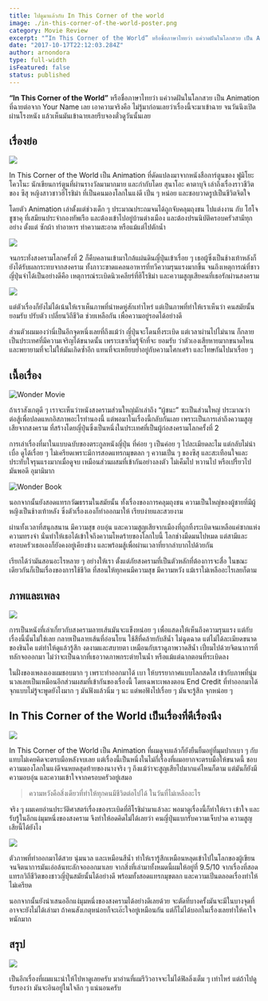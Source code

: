 ```yaml
---
title: ไปดูมาแล้วกับ In This Corner of the world
image: ./in-this-corner-of-the-world-poster.png
category: Movie Review
excerpt: "“In This Corner of the World” หรือชื่อภาษาไทยว่า แค่วาดฝันในโลกสวย เป็น Animation ที่ฉายต่อจาก Your Name เลย เอาความจริงคือ"
date: "2017-10-17T22:12:03.284Z"
author: arnondora
type: full-width
isFeatured: false
status: published
---
```


**“In This Corner of the World”** หรือชื่อภาษาไทยว่า แค่วาดฝันในโลกสวย เป็น Animation ที่ฉายต่อจาก Your Name เลย เอาความจริงคือ ไม่รู้มาก่อนเลยว่าเรื่องนี้จะมาเข้าฉาย จนวันนึงเปิดผ่านโรงหนัง แล้วเห็นมันเข้าฉายเลยรีบจองตั๋วดูวันนั้นเลย

## เรื่องย่อ
![](https://i2.wp.com/www.arnondora.in.th/wp-content/uploads/2017/09/review-in-this-corner-of-the-world-okvz55f3h7ezm6uw4xq-o.jpg?ssl=1)

In This Corner of the World เป็น Animation ที่ดัดแปลงมาจากหนังสือการ์ตูนของ ฟูมิโยะ โควโนะ นักเขียนการ์ตูนที่ผ่านรางวัลมามากมาย และกำกับโดย สุนาโอะ คาตาบุจิ เล่าถึงเรื่องราวชีวิตของ ซึสุ หญิงสาวชาวฮิโรชิม่า ที่เป็นคนมองโลกในแง่ดี เปิ่น ๆ หน่อย และชอบวาดรูปเป็นชีวิตจิตใจ

โดยตัว Animation เล่าตั้งแต่ช่วงเด็ก ๆ ประมาณประถมจนได้ถูกจับคลุมถุงชน ไปแต่งงาน กับ โฮโจ ชูซาคุ ที่เสมียนประจำกองทัพเรือ และต้องเข้าไปอยู่บ้านต่างเมือง และต้องปรนนิบัติครอบครัวสามีทุกอย่าง ตั้งแต่ ซักผ้า ทำอาหาร ทำความสะอาด หรือแม้แต่ไปตักน้ำ

![](https://i2.wp.com/www.arnondora.in.th/wp-content/uploads/2017/09/review-in-this-corner-of-the-world-okvzyqirdqnom0ozgza-o.jpg?ssl=1)

จนกระทั่งสงครามโลกครั้งที่ 2 ก็คืบคลานเข้ามาใกล้แผ่นดินญี่ปุ่นเข้าเรื่อย ๆ เธอผู้ซึ่งเป็นช้างเท้าหลังก็ยังได้รับผลกระทบจากสงคราม ทั้งภาวะขาดแคลนอาหารที่ทวีความรุนแรงมากขึ้น จนถึงเหตุการณ์ที่ชาวญี่ปุ่นจำได้เป็นอย่างดีคือ เหตุการณ์ระเบิดนิวเคลียร์ที่ฮิโรชิม่า และความสูญเสียคนที่เธอรักผ่านสงคราม

![](https://i2.wp.com/www.arnondora.in.th/wp-content/uploads/2017/09/review-in-this-corner-of-the-world-olx4w0emy27rjornc6n-o.jpg?ssl=1)

แต่ตัวเรื่องก็ยังไม่ได้เน้นให้เราเห็นภาพที่น่าหดหู่สักเท่าไหร่ แต่เป็นภาพที่ทำให้เราเห็นว่า คนสมัยนั้นยอมรับ ปรับตัว เปลี่ยนวิถีชีวิต ช่วยเหลือกัน เพื่อความอยู่รอดได้อย่างดี

ส่วนตัวผมมองว่านี่เป็นอีกจุดหนึ่งเลยที่ถึงแม้ว่า ญี่ปุ่นจะโดนทิ้งระเบิด แต่เวลาผ่านไปไม่นาน ก็กลายเป็นประเทศที่มีความเจริญได้ขนาดนั้น เพราะเขาเริ่มรู้จักที่จะ ยอมรับ ว่าตัวเองเสียหายมากขนาดไหน และพยายามที่จะไม่ให้มันเกิดซ้ำอีก แทนที่จะเหยียบย่ำอยู่กับความโศกเศร้า และโทษกันไปมาเรื่อย ๆ

## เนื้อเรื่อง
![Wonder Movie](https://i2.wp.com/www.arnondora.in.th/wp-content/uploads/2017/09/review-in-this-corner-of-the-world-olx4g6ebeukkcw6xivs-o.jpg?w=1439&ssl=1)

ถ้าเราสังเกตุดี ๆ เราจะเห็นว่าหนังสงครามส่วนใหญ่มักเล่าถึง “ผู้ชนะ” ซะเป็นส่วนใหญ่ ประมาณว่า ต่อสู้เพื่อปลดแหกอิสภาพอะไรทำนองนี้ แต่พอมาในเรื่องนี้กลับกันเลย เพราะเป็นการเล่าถึงความสูญเสียจากสงคราม ที่สร้างโดยญี่ปุ่นซึ่งเป็นหนึ่งในประเทศที่เป็นผู้ก่อสงครามโลกครั้งที่ 2

การเล่าเรื่องที่มาในแบบฉบับของตระกูลหนังญี่ปุ่น ที่ค่อย ๆ เป็นค่อย ๆ ไปละเมียดละไม แต่กลับไม่น่าเบื่อ ดูได้เรื่อย ๆ ไม่เครียดเพราะมีการสอดแทรกมุขตลก ๆ ความเปิ่น ๆ ของซึสุ และสะเทือนใจและประทับใจรุนแรงมากเมื่อดูจบ เหมือนส่วนผสมที่เข้ากันอย่างลงตัว ไม่เค็มไป หวานไป หรือเปรี้ยวไป มันพอดี อุมามิมาก

![Wonder Book](https://i2.wp.com/www.arnondora.in.th/wp-content/uploads/2017/09/review-in-this-corner-of-the-world-olx4grm0i5hetqjfbn4-o.jpg?w=2000&ssl=1)

นอกจากนั้นยังสอดแทรกวัฒธรรมในสมัยนั้น ทั้งเรื่องของการคลุมถุงชน ความเป็นใหญ่ของผู้ชายที่มีผู้หญิงเป็นช้างเท้าหลัง ซึ่งตัวเรื่องเองก็ทำออกมาให้ เรียบง่ายและสวยงาม

ผ่านทั้งเวลาที่สนุกสนาน มีความสุข อบอุ่น และความสูญเสียจากเมืองที่ถูกทิ้งระเบิดจนเหลือแค่ซากแห่งความทรงจำ นั่นทำให้เธอได้เข้าใจถึงความโหดร้ายของโลกใบนี้ โลกช่างมืดมนไปหมด แต่สามีและครอบครัวเธอเองก็ยังคงอยู่เคียงข้าง และพร้อมสู้เพื่อผ่านเวลาที่ยากลำบากไปด้วยกัน

เรียกได้ว่ามันสอนอะไรหลาย ๆ อย่างให้เรา ตั้งแต่ภัยสงครามที่เป็นตัวหลักที่ต้องการจะสื่อ ในขณะเดียวกันก็เป็นเรื่องของการใช้ชีวิต ที่สอนให้ทุกคนมีความสุข มีความหวัง แม้เราไม่เหลืออะไรเลยก็ตาม

## ภาพและเพลง
![](https://i2.wp.com/www.arnondora.in.th/wp-content/uploads/2017/09/review-in-this-corner-of-the-world-olx4fx8b6d10l51gqjj-o.jpg?w=1439&ssl=1)

การเป็นหนังที่เล่าเกี่ยวกับสงครามลายเส้นมันจะแข็งหน่อย ๆ เพื่อแสดงให้เห็นถึงความรุนแรง แต่กับเรื่องนี้นั้นไม่ใช่เลย กลายเป็นลายเส้นที่อ่อนโยน ใช้สีที่คล้ายกับสีน้ำ ไม่ฉูดฉาด แต่ไม่ได้ละเมียดขนาดของชินไค แต่ทำให้ดูแล้วรู้สึก งดงามและสบายตา เหมือนกับเราดูภาพวาดสีน้ำ เปี่ยมไปด้วยจิตนาการที่ทลักจอออกมา ไม่ว่าจะเป็นฉากที่เธอวาดภาพกระต่ายในน้ำ หรือแม้แต่ฉากตอนที่ระเบิดลง

ในฝั่งของเพลงเองผมชอบมาก ๆ เพราะทำออกมาได้ เบา ให้บรรยากาศแบบโลกสดใส เข้ากับภาพที่นุ่มนวลเลยเป็นเหมือนอีกส่วนผสมที่เข้ากันของเรื่องนี้ โดยเฉพาะเพลงตอน End Credit ที่ทำออกมาได้จุกแบบไม่รู้จะพูดยังไงมาก ๆ มันฟังแล้วนิ่ม ๆ นะ แต่พอฟังไปเรื่อย ๆ มันจะรู้สึก จุกหน่อย ๆ

## In This Corner of the World เป็นเรื่องที่ดีเรื่องนึง
![](https://i0.wp.com/www.arnondora.in.th/wp-content/uploads/2017/09/review-in-this-corner-of-the-world-olz42i71qyxwjkgvqsh-o.jpg?w=1000&ssl=1)

In This Corner of the World เป็น Animation ที่ผมดูจบแล้วก็ยังยืนยิ้มอยู่ที่มุมปากเบา ๆ กับแทบไม่เคยคิดจะตรบมือหลังจบเลย แต่เรื่องนี้เป็นหนึ่งในไม่กี่เรื่องที่ผมอยากจะตรบมือให้ขนาดนี้ ชอบความมองโลกในแง่ดีจนหยดสุดท้ายของนางจริง ๆ ถึงแม้ว่าจะสูญเสียไปมากแค่ไหนก็ตาม แต่มันก็ยังมีความอบอุ่น และความเข้าใจจากครอบครัวอยู่เสมอ

> ความหวังคือสิ่งเดียวที่ทำให้ทุกคนมีชีวิตต่อไปได้ ในวันที่ไม่เหลืออะไร

จริง ๆ ผมเคยอ่านประวัติศาสตร์เรื่องของระเบิดที่ฮิโรชิม่ามาแล้วละ พอมาดูเรื่องนี้ก็ทำให้เรา เข้าใจ และรับรู้ในอีกแง่มุมหนึ่งของสงคราม จึงทำให้อดคิดไม่ได้เลยว่า คนญี่ปุ่นแบกรับความเจ็บปวด ความสูญเสียนี้ได้ยังไง

![](https://i0.wp.com/www.arnondora.in.th/wp-content/uploads/2017/09/review-in-this-corner-of-the-world-olx4mgm1e9jgirtvvh3-o.png?w=1366&ssl=1)

ตัวภาพที่ทำออกมาได้สวย นุ่มนวล และเหมือนสีน้ำ ทำให้เรารู้สึกเหมือนหลุดเข้าไปในโลกของผู้เขียน จนจิตนาการมันเอ่อล้นทะลักจอออกมาเลย จากสิ่งที่เล่ามาทั้งหมดนี้ผมให้อยู่ที่ 9.5/10 จากเรื่องที่สอดแทรกวิถีชีวิตของชาวญี่ปุ่นสมัยนั้นได้อย่างดี พร้อมทั้งสอดแทรกมุขตลก และความเปิ่นตลอดเรื่องทำให้ไม่เครียด

นอกจากนั้นยังนำเสนออีกแง่มุมหนึ่งของสงครามได้อย่างดีเลยด้วย จะตัดที่บางครั้งมันจะมีในบางจุดที่อาจจะยังไม่ได้เล่ามา ถ้าคนสังเกตุหน่อยก็จะเอ๊ะใจอยู่เหมือนกัน แต่ก็ไม่ได้บอกในเรื่องเลยทำให้คาใจหนักมาก

## สรุป
![](https://i1.wp.com/www.arnondora.in.th/wp-content/uploads/2017/09/review-in-this-corner-of-the-world-olx4tdce4y9i8e00gc4-o.jpg?w=1499&ssl=1)

เป็นอีกเรื่องที่ผมแนะนำให้ไปหาดูเลยครับ มาอ่านที่ผมรีวิวอาจจะไม่ได้ฟิลลิ่งเต็ม ๆ เท่าไหร่ แต่ถ้าไปดูรับรองว่า มันจะอินอยู่ในใจลึก ๆ แน่นอนครับ
